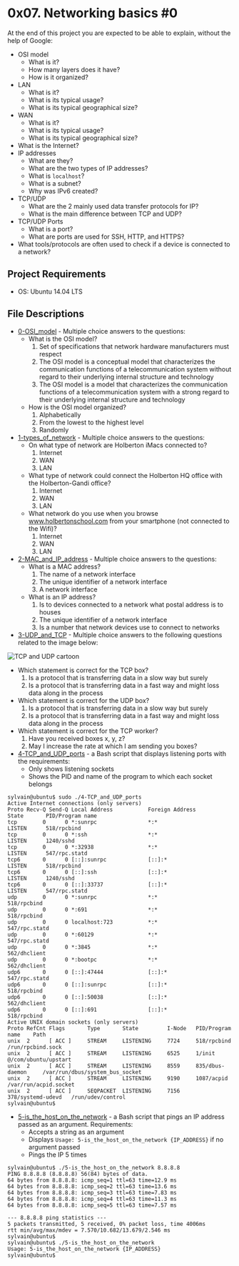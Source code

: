 # 0x07. Networking basics #0
At the end of this project you are expected to be able to explain, without the help of Google:
* OSI model
  * What is it?
  * How many layers does it have?
  * How is it organized?
* LAN
  * What is it?
  * What is its typical usage?
  * What is its typical geographical size?
* WAN
  * What is it?
  * What is its typical usage?
  * What is its typical geographical size?
* What is the Internet?
* IP addresses
  * What are they?
  * What are the two types of IP addresses?
  * What is `localhost`?
  * What is a subnet?
  * Why was IPv6 created?
* TCP/UDP
  * What are the 2 mainly used data transfer protocols for IP?
  * What is the main difference between TCP and UDP?
* TCP/UDP Ports
  * What is a port?
  * What are ports are used for SSH, HTTP, and HTTPS?
* What tools/protocols are often used to check if a device is connected to a network?
## Project Requirements
* OS: Ubuntu 14.04 LTS
## File Descriptions
* [0-OSI_model](0-OSI_model) - Multiple choice answers to the questions:
  * What is the OSI model?
    1. Set of specifications that network hardware manufacturers must respect
    2. The OSI model is a conceptual model that characterizes the communication functions of a telecommunication system without regard to their underlying internal structure and technology
    3. The OSI model is a model that characterizes the communication functions of a telecommunication system with a strong regard to their underlying internal structure and technology
  * How is the OSI model organized?
    1. Alphabetically
    2. From the lowest to the highest level
    3. Randomly
* [1-types_of_network](1-types_of_network) - Multiple choice answers to the questions:
  * On what type of network are Holberton iMacs connected to?
    1. Internet
    2. WAN
    3. LAN
  * What type of network could connect the Holberton HQ office with the Holberton-Gandi office?
    1. Internet
    2. WAN
    3. LAN
  * What network do you use when you browse www.holbertonschool.com from your smartphone (not connected to the Wifi)?
    1. Internet
    2. WAN
    3. LAN
* [2-MAC_and_IP_address](2-MAC_and_IP_address) - Multiple choice answers to the questions:
  * What is a MAC address?
    1. The name of a network interface
    2. The unique identifier of a network interface
    3. A network interface
  * What is an IP address?
    1. Is to devices connected to a network what postal address is to houses
    2. The unique identifier of a network interface
    3. Is a number that network devices use to connect to networks
* [3-UDP_and_TCP](3-UDP_and_TCP) - Multiple choice answers to the following questions related to the image below:

![TCP and UDP cartoon](http://i.imgur.com/bg9rSUy.jpg)
  * Which statement is correct for the TCP box?
    1. Is a protocol that is transferring data in a slow way but surely
    2. Is a protocol that is transferring data in a fast way and might loss data along in the process
  * Which statement is correct for the UDP box?
    1. Is a protocol that is transferring data in a slow way but surely
    2. Is a protocol that is transferring data in a fast way and might loss data along in the process
  * Which statement is correct for the TCP worker?
    1. Have you received boxes x, y, z?
    2. May I increase the rate at which I am sending you boxes?
* [4-TCP_and_UDP_ports](4-TCP_and_UDP_ports) - a Bash script that displays listening ports with the requirements:
  * Only shows listening sockets
  * Shows the PID and name of the program to which each socket belongs
```
sylvain@ubuntu$ sudo ./4-TCP_and_UDP_ports
Active Internet connections (only servers)
Proto Recv-Q Send-Q Local Address           Foreign Address         State       PID/Program name
tcp        0      0 *:sunrpc                *:*                     LISTEN      518/rpcbind
tcp        0      0 *:ssh                   *:*                     LISTEN      1240/sshd
tcp        0      0 *:32938                 *:*                     LISTEN      547/rpc.statd
tcp6       0      0 [::]:sunrpc             [::]:*                  LISTEN      518/rpcbind
tcp6       0      0 [::]:ssh                [::]:*                  LISTEN      1240/sshd
tcp6       0      0 [::]:33737              [::]:*                  LISTEN      547/rpc.statd
udp        0      0 *:sunrpc                *:*                                 518/rpcbind
udp        0      0 *:691                   *:*                                 518/rpcbind
udp        0      0 localhost:723           *:*                                 547/rpc.statd
udp        0      0 *:60129                 *:*                                 547/rpc.statd
udp        0      0 *:3845                  *:*                                 562/dhclient
udp        0      0 *:bootpc                *:*                                 562/dhclient
udp6       0      0 [::]:47444              [::]:*                              547/rpc.statd
udp6       0      0 [::]:sunrpc             [::]:*                              518/rpcbind
udp6       0      0 [::]:50038              [::]:*                              562/dhclient
udp6       0      0 [::]:691                [::]:*                              518/rpcbind
Active UNIX domain sockets (only servers)
Proto RefCnt Flags       Type       State         I-Node   PID/Program name    Path
unix  2      [ ACC ]     STREAM     LISTENING     7724     518/rpcbind         /run/rpcbind.sock
unix  2      [ ACC ]     STREAM     LISTENING     6525     1/init              @/com/ubuntu/upstart
unix  2      [ ACC ]     STREAM     LISTENING     8559     835/dbus-daemon     /var/run/dbus/system_bus_socket
unix  2      [ ACC ]     STREAM     LISTENING     9190     1087/acpid          /var/run/acpid.socket
unix  2      [ ACC ]     SEQPACKET  LISTENING     7156     378/systemd-udevd   /run/udev/control
sylvain@ubuntu$
```
* [5-is_the_host_on_the_network](5-is_the_host_on_the_network) - a Bash script that pings an IP address passed as an argument. Requirements:
  * Accepts a string as an argument
  * Displays `Usage: 5-is_the_host_on_the_network {IP_ADDRESS}` if no argument passed
  * Pings the IP 5 times
```
sylvain@ubuntu$ ./5-is_the_host_on_the_network 8.8.8.8
PING 8.8.8.8 (8.8.8.8) 56(84) bytes of data.
64 bytes from 8.8.8.8: icmp_seq=1 ttl=63 time=12.9 ms
64 bytes from 8.8.8.8: icmp_seq=2 ttl=63 time=13.6 ms
64 bytes from 8.8.8.8: icmp_seq=3 ttl=63 time=7.83 ms
64 bytes from 8.8.8.8: icmp_seq=4 ttl=63 time=11.3 ms
64 bytes from 8.8.8.8: icmp_seq=5 ttl=63 time=7.57 ms

--- 8.8.8.8 ping statistics ---
5 packets transmitted, 5 received, 0% packet loss, time 4006ms
rtt min/avg/max/mdev = 7.570/10.682/13.679/2.546 ms
sylvain@ubuntu$
sylvain@ubuntu$ ./5-is_the_host_on_the_network
Usage: 5-is_the_host_on_the_network {IP_ADDRESS}
sylvain@ubuntu$
```
